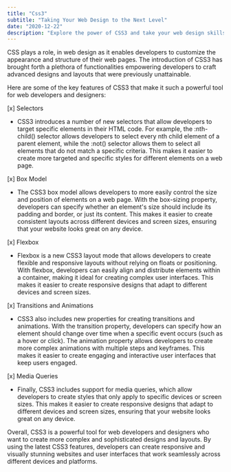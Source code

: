 ```yaml
---
title: "Css3"
subtitle: "Taking Your Web Design to the Next Level"
date: "2020-12-22"
description: "Explore the power of CSS3 and take your web design skills to the next level. Our comprehensive guide covers everything you need to know about CSS3, from basic syntax and selectors to advanced techniques like animations and transitions. Learn how to create responsive layouts, customize typography, and optimize your website's performance with CSS3. Discover the latest trends in web design and learn how to apply them to your projects with ease."
---
```


CSS plays a role, in web design as it enables developers to customize the appearance and structure of their web pages. The introduction of CSS3 has brought forth a plethora of functionalities empowering developers to craft advanced designs and layouts that were previously unattainable.

Here are some of the key features of CSS3 that make it such a powerful tool for web developers and designers:

[x] Selectors

- CSS3 introduces a number of new selectors that allow developers to target specific elements in their HTML code. For example, the :nth-child() selector allows developers to select every nth child element of a parent element, while the :not() selector allows them to select all elements that do not match a specific criteria. This makes it easier to create more targeted and specific styles for different elements on a web page.

[x] Box Model

- The CSS3 box model allows developers to more easily control the size and position of elements on a web page. With the box-sizing property, developers can specify whether an element's size should include its padding and border, or just its content. This makes it easier to create consistent layouts across different devices and screen sizes, ensuring that your website looks great on any device.

[x] Flexbox

- Flexbox is a new CSS3 layout mode that allows developers to create flexible and responsive layouts without relying on floats or positioning. With flexbox, developers can easily align and distribute elements within a container, making it ideal for creating complex user interfaces. This makes it easier to create responsive designs that adapt to different devices and screen sizes.

[x] Transitions and Animations

- CSS3 also includes new properties for creating transitions and animations. With the transition property, developers can specify how an element should change over time when a specific event occurs (such as a hover or click). The animation property allows developers to create more complex animations with multiple steps and keyframes. This makes it easier to create engaging and interactive user interfaces that keep users engaged.

[x] Media Queries

- Finally, CSS3 includes support for media queries, which allow developers to create styles that only apply to specific devices or screen sizes. This makes it easier to create responsive designs that adapt to different devices and screen sizes, ensuring that your website looks great on any device.

Overall, CSS3 is a powerful tool for web developers and designers who want to create more complex and sophisticated designs and layouts. By using the latest CSS3 features, developers can create responsive and visually stunning websites and user interfaces that work seamlessly across different devices and platforms.
